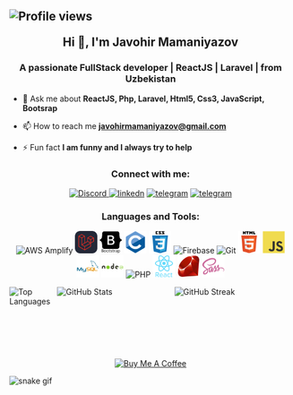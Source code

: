 <div align="center">
   <h2><p align="start">
    <img src="https://komarev.com/ghpvc/?username=javohirmamaniyazov&label=Profile%20views&color=0e75b6&style=flat" alt="Profile views">
</p>Hi 👋, I'm Javohir Mamaniyazov</h1>
    <h3>A passionate FullStack developer | ReactJS | Laravel | from Uzbekistan</h3>
</div>

- 💬 Ask me about **ReactJS, Php, Laravel, Html5, Css3, JavaScript, Bootsrap**

- 📫 How to reach me **javohirmamaniyazov@gmail.com**

- ⚡ Fun fact **I am funny and I always try to help**



<div align="center">
    <h3>Connect with me:</h3>
    <a href="https://discord.gg/javohir#2653" target="_blank" rel="noopener noreferrer">
        <img src="https://raw.githubusercontent.com/rahuldkjain/github-profile-readme-generator/master/src/images/icons/Social/discord.svg" alt="Discord"                     height="30" width="40">
    </a>
   <a href="https://linkedin.com/in/https://www.linkedin.com/in/javohir-mamaniyazov-a12669269/" target="_blank" rel="noopener noreferrer">
      <img src="https://raw.githubusercontent.com/rahuldkjain/github-profile-readme-generator/master/src/images/icons/Social/linked-in-alt.svg" alt="linkedn"                height="30" width="40" /></a>
   <a href="https://web.telegram.org/k/#@Javohir1706" target="_blank" rel="noopener noreferrer">
      <img src="https://upload.wikimedia.org/wikipedia/commons/thumb/8/83/Telegram_2019_Logo.svg/800px-Telegram_2019_Logo.svg.png" alt="telegram" height="30"               width="30" /></a>
   <a href="mailto: javohirmamaniyazov@gmail.com" target="_blank" rel="noopener noreferrer">
      <img src="https://cdn4.iconfinder.com/data/icons/social-media-logos-6/512/112-gmail_email_mail-512.png" alt="telegram" height="30" width="30" /></a>
</div>

<h3 align="center">Languages and Tools:</h3>
<p align="center">
    <img src="https://docs.amplify.aws/assets/logo-dark.svg" alt="AWS Amplify" height="40" width="40">
    <img src="https://github.com/tandpfun/skill-icons/blob/main/icons/Laravel-Dark.svg" alt="Laravel" height="40" width="40">
    <img src="https://raw.githubusercontent.com/devicons/devicon/master/icons/bootstrap/bootstrap-plain-wordmark.svg" alt="Bootstrap" height="40" width="40">
    <img src="https://raw.githubusercontent.com/devicons/devicon/master/icons/c/c-original.svg" alt="C" height="40" width="40">
    <img src="https://raw.githubusercontent.com/devicons/devicon/master/icons/css3/css3-original-wordmark.svg" alt="CSS3" height="40" width="40">
    <img src="https://www.vectorlogo.zone/logos/firebase/firebase-icon.svg" alt="Firebase" height="40" width="40">
    <img src="https://www.vectorlogo.zone/logos/git-scm/git-scm-icon.svg" alt="Git" height="40" width="40">
    <img src="https://raw.githubusercontent.com/devicons/devicon/master/icons/html5/html5-original-wordmark.svg" alt="HTML5" height="40" width="40">
    <img src="https://raw.githubusercontent.com/devicons/devicon/master/icons/javascript/javascript-original.svg" alt="JavaScript" height="40" width="40">
    <img src="https://raw.githubusercontent.com/devicons/devicon/master/icons/mysql/mysql-original-wordmark.svg" alt="MySQL" height="40" width="40">
    <img src="https://raw.githubusercontent.com/devicons/devicon/master/icons/nodejs/nodejs-original-wordmark.svg" alt="Node.js" height="40" width="40">
    <img src="[https://raw.githubusercontent.com/devicons/devicon/master/icons/php/php-original.svg](https://github.com/tandpfun/skill-icons/blob/main/icons/PHP-Dark.svg)" alt="PHP" height="40" width="40">
    <img src="https://raw.githubusercontent.com/devicons/devicon/master/icons/react/react-original-wordmark.svg" alt="React" height="40" width="40">
    <img src="https://raw.githubusercontent.com/devicons/devicon/master/icons/ruby/ruby-original.svg" alt="Ruby" height="40" width="40">
    <img src="https://raw.githubusercontent.com/devicons/devicon/master/icons/sass/sass-original.svg" alt="Sass" height="40" width="40">
</p>

<div align="start" style="display: flex;">
    <img src="https://github-readme-stats.vercel.app/api/top-langs?username=javohirmamaniyazov&show_icons=true&locale=en&layout=compact" alt="Top Languages" style="max-width:260px; height: 123px; margin: 0;">
    <img src="https://github-readme-stats.vercel.app/api?username=javohirmamaniyazov&show_icons=true&locale=en" alt="GitHub Stats" style="width: 290px; height:125px; margin: 0; " > 
    <img src="https://github-readme-streak-stats.herokuapp.com/?user=javohirmamaniyazov" alt="GitHub Streak" style="width: 290px; height: 128px; margin: 0; ">
</div>

<div align="center">
    <a href="https://www.buymeacoffee.com/javakhirdev" target="_blank">
        <img src="https://cdn.buymeacoffee.com/buttons/v2/default-yellow.png" alt="Buy Me A Coffee" height="50" width="210">
    </a>
</div>

![snake gif](https://github.com/javohirmamaniyazov/javohirmamaniyazov/blob/output/github-contribution-grid-snake.gif)
